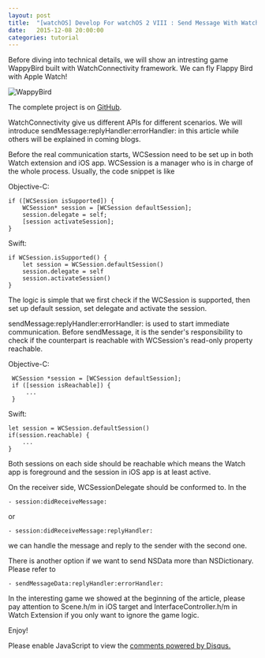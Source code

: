```yaml
---
layout: post
title:  "[watchOS] Develop For watchOS 2 VIII : Send Message With WatchConnectivity"
date:   2015-12-08 20:00:00
categories: tutorial
---
```

Before diving into technical details, we will show an intresting game WappyBird built with WatchConnectivity framework. We can fly Flappy Bird with Apple Watch!

 ![WappyBird](https://db.tt/ePQVPKUY)

The complete project is on [GitHub](https://github.com/NilStack/WappyBird).

WatchConnectivity give us different APIs for different scenarios. We will introduce sendMessage:replyHandler:errorHandler: in this article while others will be explained in coming blogs.

Before the real communication starts, WCSession need to be set up in both Watch extension and iOS app. WCSession is a manager who is in charge of the whole process. Usually, the code snippet is like  

Objective-C:

    if ([WCSession isSupported]) {
        WCSession* session = [WCSession defaultSession];
        session.delegate = self;
        [session activateSession];
    }

Swift:

    if WCSession.isSupported() {
        let session = WCSession.defaultSession()
        session.delegate = self
        session.activateSession()
    }

The logic is simple that we first check if the WCSession is supported, then set up default session, set delegate and activate the session.

sendMessage:replyHandler:errorHandler: is used to start immediate communication. Before sendMessage, it is the sender's responsibility to check if the counterpart is reachable with WCSession's read-only property reachable.

Objective-C:

     WCSession *session = [WCSession defaultSession];
     if ([session isReachable]) {
         ...
     }

Swift:

    let session = WCSession.defaultSession()
    if(session.reachable) {
        ...
    }

Both sessions on each side should be reachable which means the Watch app is foreground and the session in iOS app is at least active.

On the receiver side, WCSessionDelegate should be conformed to. In the

    - session:didReceiveMessage:

 or


    - session:didReceiveMessage:replyHandler:

we can handle the message and reply to the sender with the second one.

There is another option if we want to send NSData more than NSDictionary. Please refer to

    - sendMessageData:replyHandler:errorHandler:


In the interesting game we showed at the beginning of the article, please pay attention to Scene.h/m in iOS target and InterfaceController.h/m in Watch Extension if you only want to ignore the game logic.

Enjoy!

<div id="disqus_thread"></div>
<script type="text/javascript">
        /* * * CONFIGURATION VARIABLES: EDIT BEFORE PASTING INTO YOUR WEBPAGE * * */
        var disqus_shortname = 'developwatch'; // required: replace example with your forum shortname

        /* * * DON'T EDIT BELOW THIS LINE * * */
        (function() {
            var dsq = document.createElement('script'); dsq.type = 'text/javascript'; dsq.async = true;
            dsq.src = '//' + disqus_shortname + '.disqus.com/embed.js';
            (document.getElementsByTagName('head')[0] || document.getElementsByTagName('body')[0]).appendChild(dsq);
        })();
 </script>
 <noscript>Please enable JavaScript to view the <a href="https://disqus.com/?ref_noscript">comments powered by Disqus.</a></noscript>
